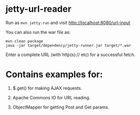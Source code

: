 # jetty-url-reader

Run as `mvn jetty:run` and visit  [http://localhost:8080/url-input](http://localhost:8080/url-input)

You can also run the war file as:

```
mvn clean package
java -jar target/dependency/jetty-runner.jar target/*.war
```


Enter a complete URL (with http(s):// etc) for a successful fetch.


# Contains examples for:

1. $.get() for making AJAX requests.

2. Apache Commons IO for URL reading.

3. ObjectMapper for getting Post and Get params.
